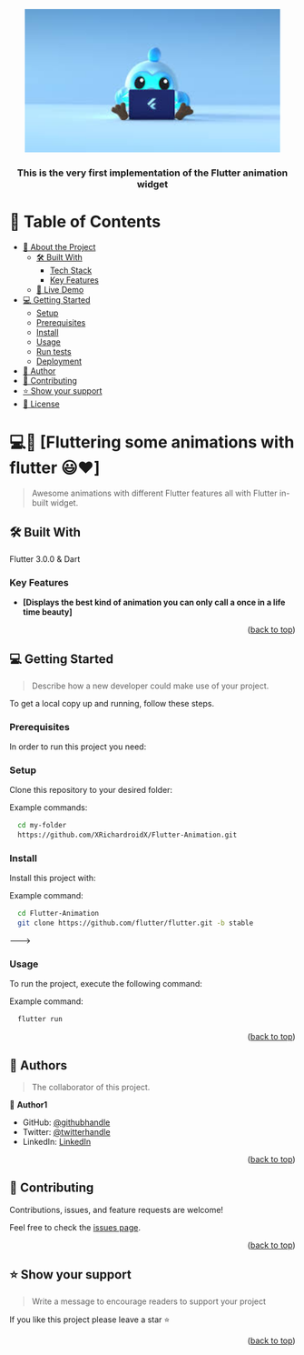 <a name="readme-top"></a>

<div align="center">
  <!-- You are encouraged to replace this logo with your own! Otherwise you can also remove it. -->
  <img src="download.jpg" alt="logo" width="450"  height="auto" />
  <br/>

  <h3><b>This is the very first implementation of the Flutter animation widget</b></h3>

</div>

<!-- TABLE OF CONTENTS -->

# 📗 Table of Contents

- [📖 About the Project](#about-project)
  - [🛠 Built With](#built-with)
    - [Tech Stack](#tech-stack)
    - [Key Features](#key-features)
  - [🚀 Live Demo](#live-demo)
- [💻 Getting Started](#getting-started)
  - [Setup](#setup)
  - [Prerequisites](#prerequisites)
  - [Install](#install)
  - [Usage](#usage)
  - [Run tests](#run-tests)
  - [Deployment](#triangular_flag_on_post-deployment)
- [👥 Author](#authors)
- [🤝 Contributing](#contributing)
- [⭐️ Show your support](#support)
- [📝 License](#license)

<!-- PROJECT DESCRIPTION -->

# 💻🚀 [Fluttering some animations with flutter 😃❤️] <a name="about-project"></a>

> Awesome animations with different Flutter features all with Flutter in-built widget.

## 🛠 Built With <a name="built-with">

Flutter 3.0.0 & Dart
</a>

<!-- Features -->

### Key Features <a name="key-features"></a>

- **[Displays the best kind of animation you can only call a once in a life time beauty]**

<p align="right">(<a href="#readme-top">back to top</a>)</p>

<!-- LIVE DEMO

## 🚀 Live Demo <a name="live-demo"></a>

> A link to the deployed project.

- [Live Demo Link](https://xrichardroidx.github.io/MCE/)

<p align="right">(<a href="#readme-top">back to top</a>)</p>
-->

<!-- GETTING STARTED -->

## 💻 Getting Started <a name="getting-started"></a>

> Describe how a new developer could make use of your project.

To get a local copy up and running, follow these steps.

### Prerequisites

In order to run this project you need:

### Setup

Clone this repository to your desired folder:

Example commands:

```sh
  cd my-folder
  https://github.com/XRichardroidX/Flutter-Animation.git
```

### Install

Install this project with:

Example command:

```sh
  cd Flutter-Animation
  git clone https://github.com/flutter/flutter.git -b stable
```

--->

### Usage

To run the project, execute the following command:

Example command:

```sh
  flutter run
```

<p align="right">(<a href="#readme-top">back to top</a>)</p>

<!-- AUTHORS -->

## 👥 Authors <a name="authors"></a>

> The collaborator of this project.

👤 **Author1**

- GitHub: [@githubhandle](https://github.com/XRichardroidX)
- Twitter: [@twitterhandle](https://twitter.com/RichardroiDX)
- LinkedIn: [LinkedIn](https://www.linkedin.com/in/richard-oguzie-ibeh-b4a975231)

<p align="right">(<a href="#readme-top">back to top</a>)</p>

<!-- CONTRIBUTING -->

## 🤝 Contributing <a name="contributing"></a>

Contributions, issues, and feature requests are welcome!

Feel free to check the [issues page](https://github.com/XRichardroidX/Flutter-Animation/issues).

<p align="right">(<a href="#readme-top">back to top</a>)</p>

<!-- SUPPORT -->

## ⭐️ Show your support <a name="support"></a>

> Write a message to encourage readers to support your project

If you like this project please leave a star ⭐️

<p align="right">(<a href="#readme-top">back to top</a>)</p>
